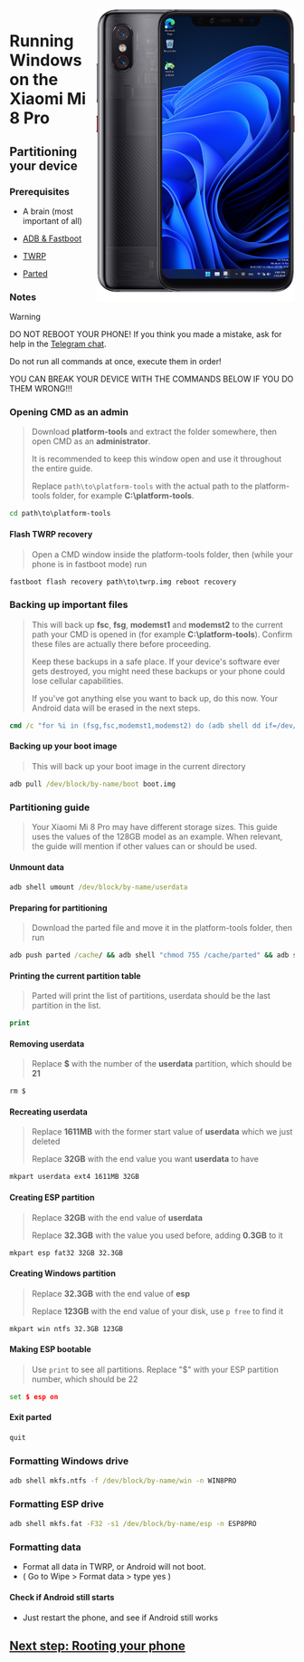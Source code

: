 <img align="right" src="https://github.com/n00b69/woa-equuleus/blob/main/equuleus.png" width="350" alt="Windows 11 running on equuleus">

# Running Windows on the Xiaomi Mi 8 Pro

## Partitioning your device

### Prerequisites
- A brain (most important of all)

- [ADB & Fastboot](https://developer.android.com/studio/releases/platform-tools)
  
- [TWRP](https://github.com/n00b69/woa-equuleus/releases/download/Files/twrp.img)

- [Parted](https://github.com/n00b69/woa-equuleus/releases/download/Files/parted)

### Notes
> [!WARNING]  
> 
> DO NOT REBOOT YOUR PHONE! If you think you made a mistake, ask for help in the [Telegram chat](https://t.me/woaequuleus).
> 
> Do not run all commands at once, execute them in order!
>
> YOU CAN BREAK YOUR DEVICE WITH THE COMMANDS BELOW IF YOU DO THEM WRONG!!!

### Opening CMD as an admin
> Download **platform-tools** and extract the folder somewhere, then open CMD as an **administrator**.
>
> It is recommended to keep this window open and use it throughout the entire guide.
> 
> Replace `path\to\platform-tools` with the actual path to the platform-tools folder, for example **C:\platform-tools**.
```cmd
cd path\to\platform-tools
```

#### Flash TWRP recovery
> Open a CMD window inside the platform-tools folder, then (while your phone is in fastboot mode) run
```cmd
fastboot flash recovery path\to\twrp.img reboot recovery
```

### Backing up important files
> This will back up **fsc**, **fsg**, **modemst1** and **modemst2** to the current path your CMD is opened in (for example **C:\platform-tools**). Confirm these files are actually there before proceeding.
> 
> Keep these backups in a safe place. If your device's software ever gets destroyed, you might need these backups or your phone could lose cellular capabilities.
>
> If you've got anything else you want to back up, do this now. Your Android data will be erased in the next steps.
```cmd
cmd /c "for %i in (fsg,fsc,modemst1,modemst2) do (adb shell dd if=/dev/block/by-name/%i of=/tmp/%i.bin & adb pull /tmp/%i.bin)"
```

#### Backing up your boot image
> This will back up your boot image in the current directory
```cmd
adb pull /dev/block/by-name/boot boot.img
```

### Partitioning guide
> Your Xiaomi Mi 8 Pro may have different storage sizes. This guide uses the values of the 128GB model as an example. When relevant, the guide will mention if other values can or should be used.

#### Unmount data
```cmd
adb shell umount /dev/block/by-name/userdata
```

#### Preparing for partitioning
> Download the parted file and move it in the platform-tools folder, then run
```cmd
adb push parted /cache/ && adb shell "chmod 755 /cache/parted" && adb shell /cache/parted /dev/block/sda
```

#### Printing the current partition table
> Parted will print the list of partitions, userdata should be the last partition in the list.
```cmd
print
```

#### Removing userdata
> Replace **$** with the number of the **userdata** partition, which should be **21**
```cmd
rm $
```

#### Recreating userdata
> Replace **1611MB** with the former start value of **userdata** which we just deleted
> 
> Replace **32GB** with the end value you want **userdata** to have
```cmd
mkpart userdata ext4 1611MB 32GB
```

#### Creating ESP partition
> Replace **32GB** with the end value of **userdata**
>
> Replace **32.3GB** with the value you used before, adding **0.3GB** to it
```cmd
mkpart esp fat32 32GB 32.3GB
```

#### Creating Windows partition
> Replace **32.3GB** with the end value of **esp**
>
> Replace **123GB** with the end value of your disk, use `p free` to find it
```cmd
mkpart win ntfs 32.3GB 123GB
```

#### Making ESP bootable
> Use `print` to see all partitions. Replace "$" with your ESP partition number, which should be 22
```cmd
set $ esp on
```

#### Exit parted
```cmd
quit
```

### Formatting Windows drive
```cmd
adb shell mkfs.ntfs -f /dev/block/by-name/win -n WIN8PRO
``` 

### Formatting ESP drive
```cmd
adb shell mkfs.fat -F32 -s1 /dev/block/by-name/esp -n ESP8PRO
```

### Formatting data
- Format all data in TWRP, or Android will not boot.
- ( Go to Wipe > Format data > type yes )

#### Check if Android still starts
- Just restart the phone, and see if Android still works

## [Next step: Rooting your phone](/guide/2-root.md)





















